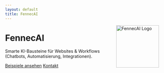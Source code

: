 ```yaml
---
layout: default
title: FennecAI
---
```

<img src="/assets/img/logo.png" alt="FennecAI Logo"
     width="140" style="float:right; margin:0 0 12px 12px;">

# FennecAI
Smarte KI-Bausteine für Websites & Workflows (Chatbots, Automatisierung, Integrationen).

<p>
  <a class="btn" href="https://github.com/FennecAI-org/fennecai-examples">Beispiele ansehen</a>
  <a class="btn" href="mailto:info@fennecai.de">Kontakt</a>
</p>
